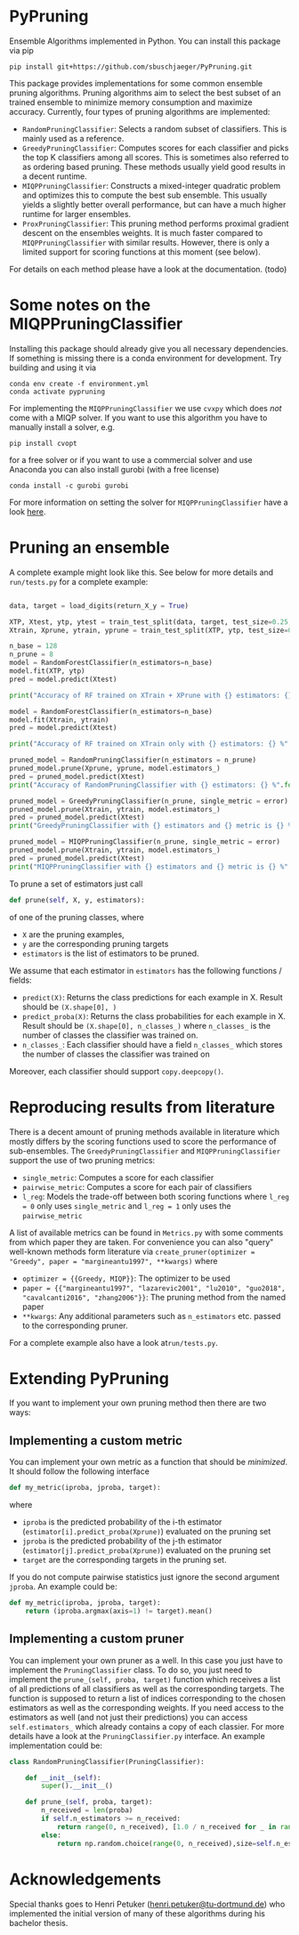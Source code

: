 # PyPruning

Ensemble Algorithms implemented in Python. You can install this package via pip

    pip install git+https://github.com/sbuschjaeger/PyPruning.git

This package provides implementations for some common ensemble pruning algorithms. Pruning algorithms aim to select the best subset of an trained ensemble to minimize memory consumption and maximize accuracy. Currently, four types of pruning algorithms are implemented:

- `RandomPruningClassifier`: Selects a random subset of classifiers. This is mainly used as a reference.
- `GreedyPruningClassifier`: Computes scores for each classifier and picks the top K classifiers among all scores. This is sometimes also referred to as ordering based pruning. These methods usually yield good results in a decent runtime.
- `MIQPPruningClassifier`: Constructs a mixed-integer quadratic problem and optimizes this to compute the best sub ensemble. This usually yields a slightly better overall performance, but can have a much higher runtime for larger ensembles.
- `ProxPruningClassifier`: This pruning method performs proximal gradient descent on the ensembles weights. It is much faster compared to `MIQPPruningClassifier` with similar results. However, there is only a limited support for scoring functions at this moment (see below).

For details on each method please have a look at the documentation. (todo)

# Some notes on the MIQPPruningClassifier 

Installing this package should already give you all necessary dependencies. If something is missing there is a conda environment for development. Try building and using it via

    conda env create -f environment.yml
    conda activate pypruning

For implementing the `MIQPPruningClassifier` we use `cvxpy` which does _not_ come with a MIQP solver. If you want to use this algorithm you have to manually install a solver, e.g.

    pip install cvopt

for a free solver or if you want to use a commercial solver and use Anaconda you can also install gurobi (with a free license)

    conda install -c gurobi gurobi

For more information on setting the solver for `MIQPPruningClassifier` have a look [here](https://www.cvxpy.org/tutorial/advanced/index.html#solve-method-options).

# Pruning an ensemble

A complete example might look like this. See below for more details and `run/tests.py` for a complete example:

```Python

data, target = load_digits(return_X_y = True)

XTP, Xtest, ytp, ytest = train_test_split(data, target, test_size=0.25, random_state=42)
Xtrain, Xprune, ytrain, yprune = train_test_split(XTP, ytp, test_size=0.25, random_state=42)

n_base = 128
n_prune = 8
model = RandomForestClassifier(n_estimators=n_base)
model.fit(XTP, ytp)
pred = model.predict(Xtest)

print("Accuracy of RF trained on XTrain + XPrune with {} estimators: {} %".format(n_base, 100.0 * accuracy_score(ytest, pred)))

model = RandomForestClassifier(n_estimators=n_base)
model.fit(Xtrain, ytrain)
pred = model.predict(Xtest)

print("Accuracy of RF trained on XTrain only with {} estimators: {} %".format(n_base, 100.0 * accuracy_score(ytest, pred)))

pruned_model = RandomPruningClassifier(n_estimators = n_prune)
pruned_model.prune(Xprune, yprune, model.estimators_)
pred = pruned_model.predict(Xtest)
print("Accuracy of RandomPruningClassifier with {} estimators: {} %".format(n_prune, 100.0 * accuracy_score(ytest, pred)))

pruned_model = GreedyPruningClassifier(n_prune, single_metric = error)
pruned_model.prune(Xtrain, ytrain, model.estimators_)
pred = pruned_model.predict(Xtest)
print("GreedyPruningClassifier with {} estimators and {} metric is {} %".format(n_prune, m.__name__, 100.0 * accuracy_score(ytest, pred)))

pruned_model = MIQPPruningClassifier(n_prune, single_metric = error)
pruned_model.prune(Xtrain, ytrain, model.estimators_)
pred = pruned_model.predict(Xtest)
print("MIQPPruningClassifier with {} estimators and {} metric is {} %".format(n_prune, m.__name__, 100.0 * accuracy_score(ytest, pred)))
```

To prune a set of estimators just call
```Python
def prune(self, X, y, estimators):
```
of one of the pruning classes, where 

- `X` are the pruning examples, 
- `y` are the corresponding pruning targets 
- `estimators` is the list of estimators to be pruned. 

We assume that each estimator in `estimators` has the following functions / fields: 

- `predict(X)`: Returns the class predictions for each example in X. Result should be `(X.shape[0], )`
- `predict_proba(X)`: Returns the class probabilities for each example in X. Result should be `(X.shape[0], n_classes_)` where `n_classes_` is the number of classes the classifier was trained on.
- `n_classes_`: Each classifier should have a field `n_classes_` which stores the number of classes the classifier was trained on

Moreover, each classifier should support `copy.deepcopy()`. 


# Reproducing results from literature

There is a decent amount of pruning methods available in literature which mostly differs by the scoring functions used to score the performance of sub-ensembles. The `GreedyPruningClassifier` and `MIQPPruningClassifier` support the use of two pruning metrics:

- `single_metric`: Computes a score for each classifier
- `pairwise_metric`: Computes a score for each pair of classifiers 
- `l_reg`: Models the trade-off between both scoring functions where `l_reg = 0` only uses `single_metric` and `l_reg = 1` only uses the `pairwise_metric`

A list of available metrics can be found in `Metrics.py` with some comments from which paper they are taken. For convenience you can also "query" well-known methods form literature via `create_pruner(optimizer = "Greedy", paper = "margineantu1997", **kwargs)` where

- `optimizer = {{Greedy, MIQP}}`: The optimizer to be used
- `paper = {{"margineantu1997", "lazarevic2001", "lu2010", "guo2018", "cavalcanti2016", "zhang2006"}}`: The pruning method from the named paper
- `**kwargs`: Any additional parameters such as `n_estimators` etc. passed to the corresponding pruner.

For a complete example also have a look at`run/tests.py`.

# Extending PyPruning

If you want to implement your own pruning method then there are two ways:

## Implementing a custom metric

You can implement your own metric as a function that should be _minimized_. It should follow the following interface

```Python
def my_metric(iproba, jproba, target):
```

where 

- `iproba` is the predicted probability of the i-th estimator (`estimator[i].predict_proba(Xprune)`) evaluated on the pruning set 
- `jproba` is the predicted probability of the j-th estimator (`estimator[j].predict_proba(Xprune)`) evaluated on the pruning set 
- `target` are the corresponding targets in the pruning set. 

If you do not compute pairwise statistics just ignore the second argument `jproba`. An example could be:

```Python
def my_metric(iproba, jproba, target):
    return (iproba.argmax(axis=1) != target).mean()
```


## Implementing a custom pruner

You can implement your own pruner as a well. In this case you just have to implement the `PruningClassifier` class. To do so, you just need to implement the `prune_(self, proba, target)` function which receives a list of all predictions of all classifiers as well as the corresponding targets. The function is supposed to return a list of indices corresponding to the chosen estimators as well as the corresponding weights. If you need access to the estimators as well (and not just their predictions) you can access `self.estimators_` which already contains a copy of each classier. For more details have a look at the `PruningClassifier.py` interface. An example implementation could be:


```Python
class RandomPruningClassifier(PruningClassifier):

    def __init__(self):
        super().__init__()

    def prune_(self, proba, target):
        n_received = len(proba)
        if self.n_estimators >= n_received:
            return range(0, n_received), [1.0 / n_received for _ in range(n_received)]
        else:
            return np.random.choice(range(0, n_received),size=self.n_estimators), [1.0 / self.n_estimators for _ in range(self.n_estimators)]
```

# Acknowledgements 

Special thanks goes to Henri Petuker (henri.petuker@tu-dortmund.de) who implemented the initial version of many of these algorithms during his bachelor thesis.